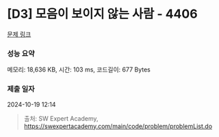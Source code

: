 # [D3] 모음이 보이지 않는 사람 - 4406 

[문제 링크](https://swexpertacademy.com/main/code/problem/problemDetail.do?contestProbId=AWNcD_66pUEDFAV8) 

### 성능 요약

메모리: 18,636 KB, 시간: 103 ms, 코드길이: 677 Bytes

### 제출 일자

2024-10-19 12:14



> 출처: SW Expert Academy, https://swexpertacademy.com/main/code/problem/problemList.do